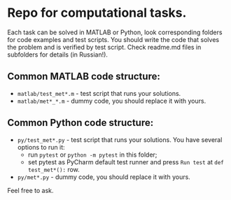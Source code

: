 # Repo for computational tasks.

Each task can be solved in MATLAB or Python, look corresponding folders for code examples and test scripts.
You should write the code that solves the problem and is verified by test script. Check readme.md files in subfolders for details (in Russian!).

## Common MATLAB code structure:
* `matlab/test_met*.m` - test script that runs your solutions.
* `matlab/met*_*.m` - dummy code, you should replace it with yours.

## Common Python code structure:
* `py/test_met*.py` - test script that runs your solutions. You have several options to run it:
  - run `pytest` or `python -m pytest` in this folder;
  - set pytest as PyCharm default test runner and press `Run test` at `def test_met*():` row.
* `py/met*.py` - dummy code, you should replace it with yours.

Feel free to ask.
